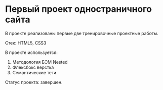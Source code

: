 # Первый проект одностраничного сайта  
В проекте реализованы первые две тренировочные проектные работы.  

Стек: HTML5, CSS3

В проекте используется:  
1. Методология БЭМ Nested
2. Флексбокс верстка
3. Семантические теги  

Статус проекта: завершен.
